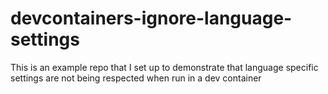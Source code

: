 # devcontainers-ignore-language-settings
This is an example repo that I set up to demonstrate that language specific settings are not being respected when run in a dev container
